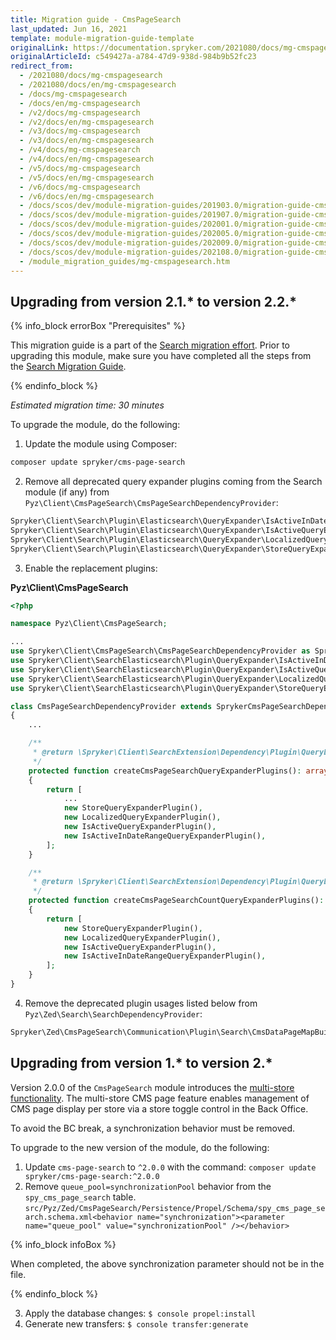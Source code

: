 ```yaml
---
title: Migration guide - CmsPageSearch
last_updated: Jun 16, 2021
template: module-migration-guide-template
originalLink: https://documentation.spryker.com/2021080/docs/mg-cmspagesearch
originalArticleId: c549427a-a784-47d9-938d-984b9b52fc23
redirect_from:
  - /2021080/docs/mg-cmspagesearch
  - /2021080/docs/en/mg-cmspagesearch
  - /docs/mg-cmspagesearch
  - /docs/en/mg-cmspagesearch
  - /v2/docs/mg-cmspagesearch
  - /v2/docs/en/mg-cmspagesearch
  - /v3/docs/mg-cmspagesearch
  - /v3/docs/en/mg-cmspagesearch
  - /v4/docs/mg-cmspagesearch
  - /v4/docs/en/mg-cmspagesearch
  - /v5/docs/mg-cmspagesearch
  - /v5/docs/en/mg-cmspagesearch
  - /v6/docs/mg-cmspagesearch
  - /v6/docs/en/mg-cmspagesearch
  - /docs/scos/dev/module-migration-guides/201903.0/migration-guide-cmspagesearch.html
  - /docs/scos/dev/module-migration-guides/201907.0/migration-guide-cmspagesearch.html
  - /docs/scos/dev/module-migration-guides/202001.0/migration-guide-cmspagesearch.html
  - /docs/scos/dev/module-migration-guides/202005.0/migration-guide-cmspagesearch.html
  - /docs/scos/dev/module-migration-guides/202009.0/migration-guide-cmspagesearch.html
  - /docs/scos/dev/module-migration-guides/202108.0/migration-guide-cmspagesearch.html
  - /module_migration_guides/mg-cmspagesearch.htm
---
```


## Upgrading from version 2.1.* to version 2.2.*

{% info_block errorBox "Prerequisites" %}

This migration guide is a part of the [Search migration effort](/docs/scos/dev/migration-concepts/search-migration-concept/search-migration-concept.html). Prior to upgrading this module, make sure you have completed all the steps from the [Search Migration Guide](/docs/scos/dev/module-migration-guides/migration-guide-search.html#upgrading-from-version-89-to-version-810).

{% endinfo_block %}

_Estimated migration time: 30 minutes_

To upgrade the module, do the following:

1. Update the module using Composer:

```bash
composer update spryker/cms-page-search
```

2. Remove all deprecated query expander plugins coming from the Search module (if any) from `Pyz\Client\CmsPageSearch\CmsPageSearchDependencyProvider`:

```php
Spryker\Client\Search\Plugin\Elasticsearch\QueryExpander\IsActiveInDateRangeQueryExpanderPlugin
Spryker\Client\Search\Plugin\Elasticsearch\QueryExpander\IsActiveQueryExpanderPlugin
Spryker\Client\Search\Plugin\Elasticsearch\QueryExpander\LocalizedQueryExpanderPlugin
Spryker\Client\Search\Plugin\Elasticsearch\QueryExpander\StoreQueryExpanderPlugin
```

3. Enable the replacement plugins:

**Pyz\Client\CmsPageSearch**

```php
<?php

namespace Pyz\Client\CmsPageSearch;

...
use Spryker\Client\CmsPageSearch\CmsPageSearchDependencyProvider as SprykerCmsPageSearchDependencyProvider;
use Spryker\Client\SearchElasticsearch\Plugin\QueryExpander\IsActiveInDateRangeQueryExpanderPlugin;
use Spryker\Client\SearchElasticsearch\Plugin\QueryExpander\IsActiveQueryExpanderPlugin;
use Spryker\Client\SearchElasticsearch\Plugin\QueryExpander\LocalizedQueryExpanderPlugin;
use Spryker\Client\SearchElasticsearch\Plugin\QueryExpander\StoreQueryExpanderPlugin;

class CmsPageSearchDependencyProvider extends SprykerCmsPageSearchDependencyProvider
{
    ...

    /**
     * @return \Spryker\Client\SearchExtension\Dependency\Plugin\QueryExpanderPluginInterface[]
     */
    protected function createCmsPageSearchQueryExpanderPlugins(): array
    {
        return [
            ...
            new StoreQueryExpanderPlugin(),
            new LocalizedQueryExpanderPlugin(),
            new IsActiveQueryExpanderPlugin(),
            new IsActiveInDateRangeQueryExpanderPlugin(),
        ];
    }

    /**
     * @return \Spryker\Client\SearchExtension\Dependency\Plugin\QueryExpanderPluginInterface[]
     */
    protected function createCmsPageSearchCountQueryExpanderPlugins(): array
    {
        return [
            new StoreQueryExpanderPlugin(),
            new LocalizedQueryExpanderPlugin(),
            new IsActiveQueryExpanderPlugin(),
            new IsActiveInDateRangeQueryExpanderPlugin(),
        ];
    }
}  
```

4. Remove the deprecated plugin usages listed below from `Pyz\Zed\Search\SearchDependencyProvider`:

```php
Spryker\Zed\CmsPageSearch\Communication\Plugin\Search\CmsDataPageMapBuilder
```

## Upgrading from version 1.* to version 2.*

Version 2.0.0 of the `CmsPageSearch` module introduces the [multi-store functionality](/docs/scos/user/features/{{site.version}}/cms-feature-overview/cms-pages-overview.html). The multi-store CMS page feature enables management of CMS page display per store via a store toggle control in the Back Office.

To avoid the BC break, a synchronization behavior must be removed.

To upgrade to the new version of the module, do the following:

1. Update `cms-page-search` to `^2.0.0` with the command: `composer update spryker/cms-page-search:^2.0.0`
2. Remove `queue_pool=synchronizationPool` behavior from the `spy_cms_page_search` table.
`src/Pyz/Zed/CmsPageSearch/Persistence/Propel/Schema/spy_cms_page_search.schema.xml<behavior name="synchronization"><parameter name="queue_pool" value="synchronizationPool" /></behavior>`

{% info_block infoBox %}

When completed, the above synchronization parameter should not be in the file.

{% endinfo_block %}

3. Apply the database changes:
`$ console propel:install`
4. Generate new transfers:
`$ console transfer:generate`
